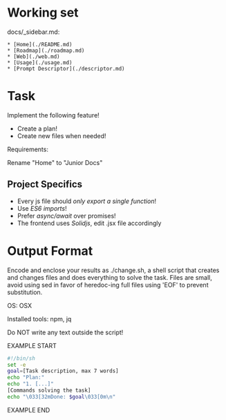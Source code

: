 # Working set

docs/_sidebar.md:
```
* [Home](./README.md)
* [Roadmap](./roadmap.md)
* [Web](./web.md)
* [Usage](./usage.md)
* [Prompt Descriptor](./descriptor.md)

```


# Task

Implement the following feature!

- Create a plan!
- Create new files when needed!

Requirements:

Rename &#34;Home&#34; to &#34;Junior Docs&#34;



## Project Specifics

- Every js file should *only export a single function*!
- Use *ES6 imports*!
- Prefer *async/await* over promises!
- The frontend uses *Solidjs*, edit .jsx file accordingly


# Output Format

Encode and enclose your results as ./change.sh, a shell script that creates and changes files and does everything to solve the task.
Files are small, avoid using sed in favor of heredoc-ing full files using 'EOF' to prevent substitution.

OS: OSX

Installed tools: npm, jq


Do NOT write any text outside the script!

EXAMPLE START

```sh
#!/bin/sh
set -e
goal=[Task description, max 7 words]
echo "Plan:"
echo "1. [...]"
[Commands solving the task]
echo "\033[32mDone: $goal\033[0m\n"
```

EXAMPLE END

